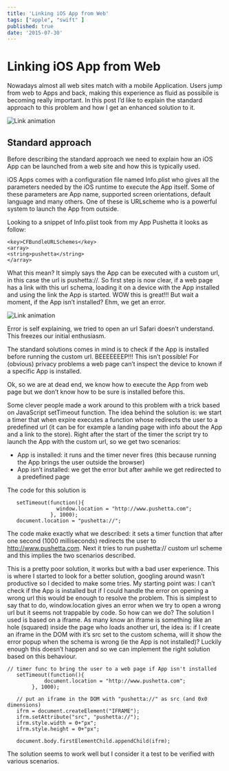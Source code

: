 ```yaml
---
title: 'Linking iOS App from Web'
tags: ["apple", "swift" ]
published: true
date: '2015-07-30'
---
```


# Linking iOS App from Web

Nowadays almost all web sites  match with a mobile Application. Users jump from web to Apps and back, making this experience as fluid as possibile is becoming really important. In this post I’d like to explain the standard approach to this problem and how I get an enhanced solution to it.

![Link animation](./linkios-image1.gif)

## Standard approach

Before describing the standard approach we need to explain how an iOS App can be launched from a web site and how this is typically used.

iOS Apps comes with a configuration file named Info.plist who gives all the parameters needed by the iOS runtime to execute the App itself. Some of these parameters are  App name, supported screen orientations, default language and many others. One of these is URLscheme  who is a powerful system to launch the App from outside.

Looking to a snippet of Info.plist took from my App Pushetta it looks as follow:

```
<key>CFBundleURLSchemes</key>
<array>
<string>pushetta</string>
</array>
```

What this mean? It simply says the App can be executed with a custom url, in this case the url is pushetta://. So first step is now clear, if a web page has a link with this url schema, loading it on a device with the App installed and using the link the App is started. WOW this is great!!! But wait a moment, if the App isn’t installed? Ehm, we get an error.

![Link animation](./linkios-image2.jpg)

Error is self explaining, we tried to open an url Safari doesn’t understand. This freezes our initial enthusiasm.

The standard solutions comes in mind is to check if the App is installed before running the custom url. BEEEEEEEP!!! This isn’t possible! For (obvious) privacy problems a web page can’t inspect the device to known if a specific App is installed.

Ok, so we are at dead end, we know how to execute the App from web page but we don’t know how to be sure is installed before this.

Some clever people made a work around to this problem with a trick based on JavaScript setTimeout function. The idea behind the solution is: we start a timer that when expire executes a function whose redirects the user to a predefined url (it can be for example a landing page with info about the App and a link to the store). Right after the start of the timer the script try to launch the App with the custom url, so we get two scenarios:

- App is installed: it runs and the timer never fires (this because running the App brings the user outside the browser)
- App isn’t installed: we get the error but after awhile we get redirected to a predefined page

The code for this solution is

```
   setTimeout(function(){
                window.location = "http://www.pushetta.com";
              }, 1000);
   document.location = "pushetta://";
```

The code make exactly what we described: it sets a timer function that after one second (1000 milliseconds) redirects the user to http://www.pushetta.com. Next it tries to run pushetta:// custom url scheme and this implies the two scenarios described.

This is a pretty poor solution, it works but with a bad user experience. This is where I started to look for a better solution, googling around wasn’t productive so I decided to make some tries. My starting point was: I can’t check if the App is installed but if I could handle the error on opening a wrong url this would be enough to resolve the problem. This is simplest to say that to do, window.location gives an error when we try to open a wrong url but it seems not trappable by code. So how can we do? The solution I used is based on a iframe. As many know an iframe is something like an hole (squared) inside the page who loads another url, the idea is: if I create an iframe in the DOM with it’s src set to the custom schema, will it show the error popup when the schema is wrong (ie the App is not installed)? Luckily enough this doesn’t happen and so we can implement the right solution based on this behaviour.

```
// timer func to bring the user to a web page if App isn't installed
   setTimeout(function(){
            document.location = "http://www.pushetta.com";
        }, 1000);

   // put an iframe in the DOM with "pushetta://" as src (and 0x0 dimensions)
   ifrm = document.createElement("IFRAME"); 
   ifrm.setAttribute("src", "pushetta://"); 
   ifrm.style.width = 0+"px"; 
   ifrm.style.height = 0+"px"; 
            
   document.body.firstElementChild.appendChild(ifrm);
```

The solution seems to work well but I consider it a test to be verified with various scenarios.

